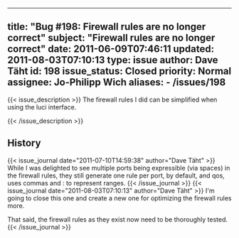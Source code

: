 
---
title: "Bug #198: Firewall rules are no longer correct"
subject: "Firewall rules are no longer correct"
date: 2011-06-09T07:46:11
updated: 2011-08-03T07:10:13
type: issue
author: Dave Täht
id: 198
issue_status: Closed
priority: Normal
assignee: Jo-Philipp Wich
aliases:
    - /issues/198
---

{{< issue_description >}}
The firewall rules I did can be simplified when using the luci
interface.


{{< /issue_description >}}

## History
{{< issue_journal date="2011-07-10T14:59:38" author="Dave Täht" >}}
While I was delighted to see multiple ports being expressible (via
spaces) in the firewall rules, they still generate one rule per port, by
default, and qos, uses commas and : to represent ranges.
{{< /issue_journal >}}
{{< issue_journal date="2011-08-03T07:10:13" author="Dave Täht" >}}
I'm going to close this one and create a new one for optimizing the
firewall rules more.

That said, the firewall rules as they exist now need to be thoroughly
tested.
{{< /issue_journal >}}


